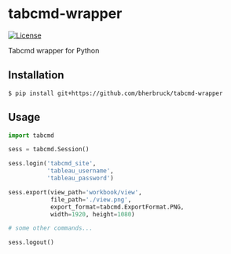 # tabcmd-wrapper

[license-image]: https://img.shields.io/npm/l/make-coverage-badge.svg
[license-url]: https://opensource.org/licenses/MIT

[![License][license-image]][license-url]

Tabcmd wrapper for Python

## Installation

```text
$ pip install git+https://github.com/bherbruck/tabcmd-wrapper
```

## Usage

```python
import tabcmd

sess = tabcmd.Session()

sess.login('tabcmd_site',
           'tableau_username',
           'tableau_password')

sess.export(view_path='workbook/view',
            file_path='./view.png',
            export_format=tabcmd.ExportFormat.PNG,
            width=1920, height=1080)

# some other commands...

sess.logout()

```
